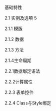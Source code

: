 基础特性

2.1  实例及选项  5 



2.1.1 模版



2.1.2 数据



2.1.3 方法



2.1.4生命周期



2.2.1数据绑定语法 



2.2.2计算属性



2.2.3 表单控件



2.2.4 Class与Style绑定









